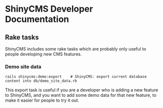 # ShinyCMS Developer Documentation

## Rake tasks

ShinyCMS includes some rake tasks which are probably only useful to people developing new CMS features.

### Demo site data

```
rails shinycms:demo:export    # ShinyCMS: export current database content into db/demo_site_data.rb
```

This export task is useful if you are a developer who is adding a new feature to ShinyCMS, and you want to add some demo data for that new feature, to make it easier for people to try it out.
